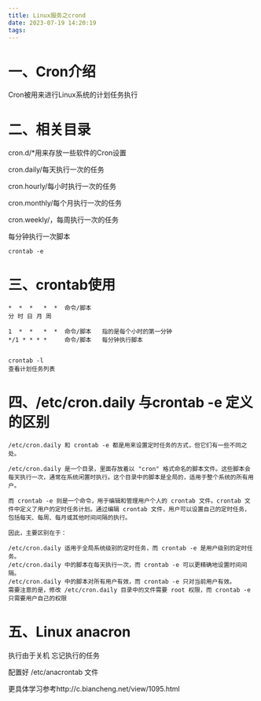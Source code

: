```yaml
---
title: Linux服务之crond
date: 2023-07-19 14:20:19
tags:
---
```



# 一、Cron介绍

Cron被用来进行Linux系统的计划任务执行


# 二、相关目录

cron.d/*用来存放一些软件的Cron设置

cron.daily/每天执行一次的任务

cron.hourly/每小时执行一次的任务

cron.monthly/每个月执行一次的任务

cron.weekly/，每周执行一次的任务

每分钟执行一次脚本

    crontab -e
    
# 三、crontab使用

    *  *  *   *  *  命令/脚本
    分 时 日 月 周

    1  *  *   *  *  命令/脚本   指的是每个小时的第一分钟
    */1 * * * *     命令/脚本   每分钟执行脚本
    

    crontab -l
    查看计划任务列表   
# 四、/etc/cron.daily 与crontab -e 定义的区别
    
   
    /etc/cron.daily 和 crontab -e 都是用来设置定时任务的方式，但它们有一些不同之处。
    
    /etc/cron.daily 是一个目录，里面存放着以 "cron" 格式命名的脚本文件。这些脚本会每天执行一次，通常在系统闲置时执行。这个目录中的脚本是全局的，适用于整个系统的所有用户。
    
    而 crontab -e 则是一个命令，用于编辑和管理用户个人的 crontab 文件。crontab 文件中定义了用户的定时任务计划。通过编辑 crontab 文件，用户可以设置自己的定时任务，包括每天、每周、每月或其他时间间隔的执行。
    
    因此，主要区别在于：
    
    /etc/cron.daily 适用于全局系统级别的定时任务，而 crontab -e 是用户级别的定时任务。
    /etc/cron.daily 中的脚本在每天执行一次，而 crontab -e 可以更精确地设置时间间隔。
    /etc/cron.daily 中的脚本对所有用户有效，而 crontab -e 只对当前用户有效。
    需要注意的是，修改 /etc/cron.daily 目录中的文件需要 root 权限，而 crontab -e 只需要用户自己的权限
    
 # 五、Linux anacron
 
 执行由于关机  忘记执行的任务
 
 配置好 /etc/anacrontab 文件
 
 更具体学习参考http://c.biancheng.net/view/1095.html
 
        